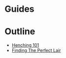 Guides
======

Outline
=======

* [Henching 101](henching_101)
* [Finding The Perfect Lair](lair_locations)
